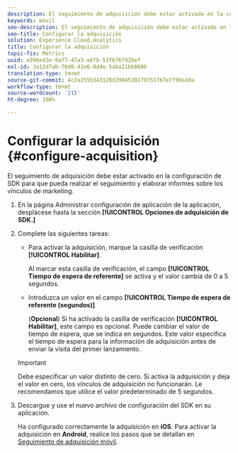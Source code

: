 ```yaml
---
description: El seguimiento de adquisición debe estar activado en la configuración de SDK para que pueda realizar el seguimiento y elaborar informes sobre los vínculos de marketing.
keywords: móvil
seo-description: El seguimiento de adquisición debe estar activado en la configuración de SDK para que pueda realizar el seguimiento y elaborar informes sobre los vínculos de marketing.
seo-title: Configurar la adquisición
solution: Experience Cloud,Analytics
title: Configurar la adquisición
topic-fix: Metrics
uuid: e996e43e-8a77-47a3-a6fb-53f676f92bef
exl-id: 3a12dfab-70d0-41e6-8d4e-5aba21bb8606
translation-type: tm+mt
source-git-commit: 4c2a255b343128d2904530279751767e7f99a10a
workflow-type: tm+mt
source-wordcount: '215'
ht-degree: 100%

---
```


# Configurar la adquisición {#configure-acquisition}

El seguimiento de adquisición debe estar activado en la configuración de SDK para que pueda realizar el seguimiento y elaborar informes sobre los vínculos de marketing.

1. En la página Administrar configuración de aplicación de la aplicación, desplácese hasta la sección **[!UICONTROL Opciones de adquisición de SDK.]**
1. Complete las siguientes tareas:

   * Para activar la adquisición, marque la casilla de verificación **[!UICONTROL Habilitar]**.

      Al marcar esta casilla de verificación, el campo **[!UICONTROL Tiempo de espera de referente]** se activa y el valor cambia de 0 a 5 segundos.

   * Introduzca un valor en el campo **[!UICONTROL Tiempo de espera de referente (segundos)]**

      (**Opcional**) Si ha activado la casilla de verificación **[!UICONTROL Habilitar]**, este campo es opcional. Puede cambiar el valor de tiempo de espera, que se indica en segundos. Este valor especifica el tiempo de espera para la información de adquisición antes de enviar la visita del primer lanzamiento.
   >[!IMPORTANT]
   >Debe especificar un valor distinto de cero. Si activa la adquisición y deja el valor en cero, los vínculos de adquisición no funcionarán. Le recomendamos que utilice el valor predeterminado de 5 segundos.

1. Descargue y use el nuevo archivo de configuración del SDK en su aplicación.

   Ha configurado correctamente la adquisición en **iOS**. 
Para activar la adquisición en **Android**, realice los pasos que se detallan en [Seguimiento de adquisición móvil](/help/android/acquisition-main/acquisition.md).
